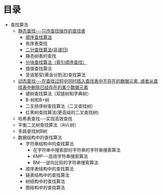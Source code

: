 

# 目录

   *  查找算法
      *  [静态查找---只作查找操作的查找表](https://segmentfault.com/a/1190000022654107)
         *  [顺序查找算法](http://data.biancheng.net/view/54.html)
         *  有序表查找
         *  [二分查找算法(非递归)](http://data.biancheng.net/view/55.html)
         *  静态树表的查找
         *  [分块查找算法（索引顺序查找）](http://data.biancheng.net/view/56.html)
         *  插值查找算法
         *  奜波那契(黄金分割法)查找算法
      *  [动态查找---在查找过程中同时插入查找表中不存在的数据元素, 或者从查找表中删除已经存在的某个数据元素](https://segmentfault.com/a/1190000022654107)
         *  键树查找算法（双链树和字典树）
         *  B-树和B+树
         *  二叉排序树查找算法（二叉查找树）
         *  红黑树查找算法(更高级的二叉查找树)
      *  哈希表查找---实现高效查找
      *  平衡二叉树查找算法（AVL树）
      *  多路查找树B树
      *  数据结构中的查找算法
         * 字符串结构中的查找算法
           * 在字符串中搜索部份字符串的字符串搜索算法
           * KMP---高效字符串搜索算法    
           * BM---逆向比较的字符串搜索算法
         * 顺序表结构中的查找算法
         * 链表结构中的查找算法
         * 树结构中的查找算法
         * 图结构中的查找算法




